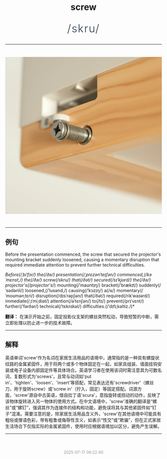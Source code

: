 <div align="center">

# screw

<div style="margin: 30px 0;">
<h1 style="font-size: 2.5em; font-weight: 300; letter-spacing: 2px; margin: 0; color: #2c3e50;">
/skru/
</h1>
</div>

</div>

---

<div align="center" style="margin: 40px 0;">

![screw](images/screw.png)

</div>

---

## 例句

Before the presentation commenced, the screw that secured the projector's mounting bracket suddenly loosened, causing a momentary disruption that required immediate attention to prevent further technical difficulties.

*Before(/ˌbiˈfɔr/) the(/ðə/) presentation(/ˌprɛzənˈteɪʃən/) commenced,(/kəˈmɛnst,/) the(/ðə/) screw(/skru/) that(/ðət/) secured(/sɪˈkjʊrd/) the(/ðə/) projector's(/projector's*/) mounting(/ˈmaʊntɪŋ/) bracket(/ˈbrækɪt/) suddenly(/ˈsədənli/) loosened,(/ˈlusənd,/) causing(/ˈkɔzɪŋ/) a(/ə/) momentary(/ˈmoʊmənˌtɛri/) disruption(/dɪsˈrəpʃən/) that(/ðət/) required(/rikˈwaɪərd/) immediate(/ˌɪˈmiˌdiət/) attention(/əˈtɛnʃən/) to(/tɪ/) prevent(/prɪˈvɛnt/) further(/ˈfərðər/) technical(/ˈtɛknɪkəl/) difficulties.(/ˈdɪfɪˌkəltiz./)*

**翻译：** 在演示开始之前，固定投影仪支架的螺丝突然松动，导致短暂的中断，需立即处理以防止进一步的技术故障。

---

## 解释

英语单词'screw'作为名词在家居生活用品的语境中，通常指的是一种具有螺旋状纹路的金属紧固件，用于将两个或多个物体固定在一起，如家具组装、墙面挂钩安装或电子设备内部固定件等具体场合。英语学习者在使用该词时需注意其为可数名词，复数形式为'screws'，且常与动词如'put in'、'tighten'、'loosen'、'insert'等搭配，常见表达还有'screwdriver'（螺丝刀，用于旋转screw）或'screw in'（拧入，固定）等固定搭配。词源方面，'screw'源自中古英语，借自拉丁语'scura'，意指旋转或扭动的动作，反映了该物体旋转进入另一物体的使用方式。在中文语境中，'screw'准确的翻译是“螺丝”或“螺钉”，强调其作为连接件的结构和功能，避免误将其与其他紧固件如“钉子”混淆。需要注意的是，除家居生活用品含义外，'screw'在其他语境中可能具有粗俗或俚语色彩，带有粗鲁或侮辱性含义，如表示“性交”或“欺骗”，但在正式家居生活场合下仅指实际的金属紧固件，使用时应根据语境加以区分，避免产生误解。


---

<div align="center" style="margin-top: 50px;">
<small style="color: #999; font-size: 0.9em;">2025-07-17 06:22:40</small>
</div>
